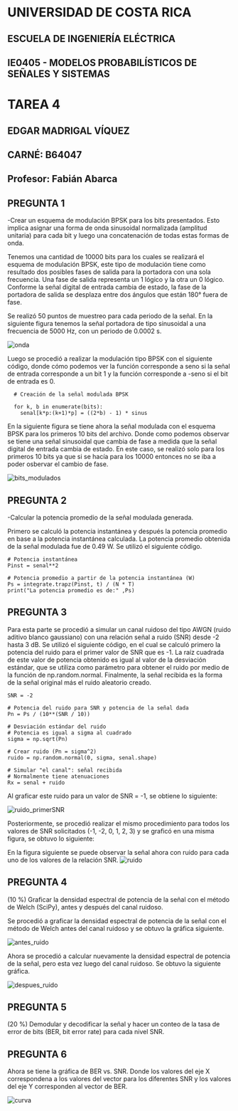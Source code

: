 # UNIVERSIDAD DE COSTA RICA
## ESCUELA DE INGENIERÍA ELÉCTRICA

## IE0405 - MODELOS PROBABILÍSTICOS DE SEÑALES Y SISTEMAS 

# TAREA 4

## EDGAR MADRIGAL VÍQUEZ
## CARNÉ: B64047
## Profesor: Fabián Abarca


##  PREGUNTA 1 
-Crear un esquema de modulación BPSK para los bits presentados. Esto implica asignar una forma de onda sinusoidal normalizada (amplitud unitaria) para cada bit y luego una concatenación de todas estas formas de onda.

Tenemos una cantidad de 10000 bits para los cuales se realizará el esquema de modulación BPSK, este tipo de modulación tiene como resultado dos posibles fases de salida para la portadora con una sola frecuencia. Una fase de salida representa un 1 lógico y la otra un 0 lógico. Conforme la señal digital de entrada cambia de estado, la fase de la portadora de salida se desplaza entre dos ángulos que están 180° fuera de fase.

Se realizó 50 puntos de muestreo para cada periodo de la señal. En la siguiente figura tenemos la señal portadora de tipo sinusoidal a una frecuencia de 5000 Hz, con un periodo de 0.0002 s. 

![onda](/onda.png)


Luego se procedió a realizar la modulación tipo BPSK con el siguiente código, donde cómo podemos ver la función corresponde a seno si la señal de entrada corresponde a un bit 1 y la función corresponde a -seno si el bit de entrada es 0.

      # Creación de la señal modulada BPSK
      
      for k, b in enumerate(bits):
        senal[k*p:(k+1)*p] = ((2*b) - 1) * sinus
        

En la siguiente figura se tiene ahora la señal modulada con el esquema BPSK para los primeros 10 bits del archivo. Donde como podemos observar se tiene una señal sinusoidal que cambia de fase a medida que la señal digital de entrada cambia de estado. En este caso, se realizó solo para los primeros 10 bits ya que si se hacía para los 10000 entonces no se iba a poder osbervar el cambio de fase.

![bits_modulados](/bits_modulados.png)


##  PREGUNTA 2

-Calcular la potencia promedio de la señal modulada generada.

Primero se calculó la potencia instantánea y después la potencia promedio en base a la potencia instantánea calculada. La potencia promedio obtenida de la señal modulada fue de 0.49 W. Se utilizó el siguiente código.

    # Potencia instantánea
    Pinst = senal**2

    # Potencia promedio a partir de la potencia instantánea (W)
    Ps = integrate.trapz(Pinst, t) / (N * T)
    print("La potencia promedio es de:" ,Ps)


##  PREGUNTA 3

Para esta parte se procedió a simular un canal ruidoso del tipo AWGN (ruido aditivo blanco gaussiano) con una relación señal a ruido (SNR) desde -2 hasta 3 dB. Se utilizó el siguiente código, en el cual se calculó primero la potencia del ruido para el primer valor de SNR que es -1. La raíz cuadrada de este valor de potencia obtenido es igual al valor de la desviación estándar, que se utiliza como parámetro para obtener el ruido por medio de la función de np.random.normal. Finalmente, la señal recibida es la forma de la señal original más el ruido aleatorio creado.

    SNR = -2

    # Potencia del ruido para SNR y potencia de la señal dada
    Pn = Ps / (10**(SNR / 10))

    # Desviación estándar del ruido
    # Potencia es igual a sigma al cuadrado
    sigma = np.sqrt(Pn)

    # Crear ruido (Pn = sigma^2)
    ruido = np.random.normal(0, sigma, senal.shape)

    # Simular "el canal": señal recibida
    # Normalmente tiene atenuaciones
    Rx = senal + ruido

Al graficar este ruido para un valor de SNR = -1, se obtiene lo siguiente:

![ruido_primerSNR](/ruido_primerSN.png)


Posteriormente, se procedió realizar el mismo procedimiento para todos los valores de SNR solicitados (-1, -2, 0, 1, 2, 3) y se graficó en una misma figura, se obtuvo lo siguiente:

En la figura siguiente se puede observar la señal ahora con ruido para cada uno de los valores de la relación SNR.
![ruido](/ruido.png)



##  PREGUNTA 4
(10 %) Graficar la densidad espectral de potencia de la señal con el método de Welch (SciPy), antes y después del canal ruidoso.

Se procedió a graficar la densidad espectral de potencia de la señal con el método de Welch antes del canal ruidoso y se obtuvo la gráfica siguiente.

![antes_ruido](/antes_ruido.png)


Ahora se procedió a calcular nuevamente la densidad espectral de potencia de la señal, pero esta vez luego del canal ruidoso. Se obtuvo la siguiente gráfica.

![despues_ruido](/despues_ruido.png)





##  PREGUNTA 5
(20 %) Demodular y decodificar la señal y hacer un conteo de la tasa de error de bits (BER, bit error rate) para cada nivel SNR.


##  PREGUNTA 6

Ahora se tiene la gráfica de BER vs. SNR. Donde los valores del eje X correspondena a los valores del vector para los diferentes SNR y los valores del eje Y corresponden al vector de BER.

![curva](/curva.png)





